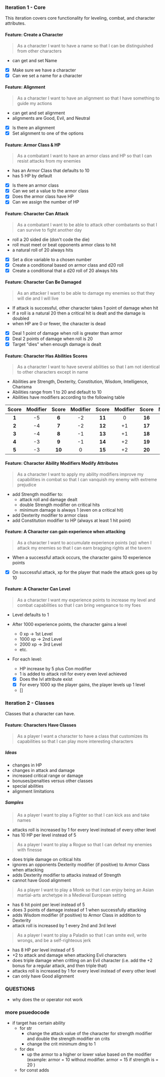 ### Iteration 1 - Core

This iteration covers core functionality for leveling, combat, and character attributes.

#### Feature: Create a Character

> As a character I want to have a name so that I can be distinguished from other characters

- can get and set Name

- [x] Make sure we have a character
- [x] Can we set a name for a character

#### Feature: Alignment

> As a character I want to have an alignment so that I have something to guide my actions

- can get and set alignment
- alignments are Good, Evil, and Neutral

- [x] Is there an alignment
- [x] Set alignment to one of the options

#### Feature: Armor Class & HP

> As a combatant I want to have an armor class and HP so that I can resist attacks from my enemies

- has an Armor Class that defaults to 10
- has 5 HP by default

- [x] Is there an armor class
- [x] Can we set a value to the armor class
- [x] Does the armor class have HP
- [x] Can we assign the number of HP

#### Feature: Character Can Attack

> As a combatant I want to be able to attack other combatants so that I can survive to fight another day

- roll a 20 sided die (don't code the die)
- roll must meet or beat opponents armor class to hit
- a natural roll of 20 always hits

- [x] Set a dice variable to a chosen number
- [x] Create a conditional based on armor class and d20 roll
- [x] Create a conditional that a d20 roll of 20 always hits

#### Feature: Character Can Be Damaged

> As an attacker I want to be able to damage my enemies so that they will die and I will live

- If attack is successful, other character takes 1 point of damage when hit
- If a roll is a natural 20 then a critical hit is dealt and the damage is doubled
- when HP are 0 or fewer, the character is dead

- [x] Deal 1 point of damage when roll is greater than armor
- [x] Deal 2 points of damage when roll is 20
- [x] Target "dies" when enough damage is dealt

#### Feature: Character Has Abilities Scores

> As a character I want to have several abilities so that I am not identical to other characters except in name

- Abilities are Strength, Dexterity, Constitution, Wisdom, Intelligence, Charisma
- Abilities range from 1 to 20 and default to 10
- Abilities have modifiers according to the following table

| Score | Modifier | Score  | Modifier | Score  | Modifier | Score  | Modifier |
| :---: | :------: | :----: | :------: | :----: | :------: | :----: | :------: |
| **1** |    -5    | **6**  |    -2    | **11** |    0     | **16** |    +3    |
| **2** |    -4    | **7**  |    -2    | **12** |    +1    | **17** |    +3    |
| **3** |    -4    | **8**  |    -1    | **13** |    +1    | **18** |    +4    |
| **4** |    -3    | **9**  |    -1    | **14** |    +2    | **19** |    +4    |
| **5** |    -3    | **10** |    0     | **15** |    +2    | **20** |    +5    |

#### Feature: Character Ability Modifiers Modify Attributes

> As a character I want to apply my ability modifiers improve my capabilities in combat so that I can vanquish my enemy with extreme prejudice

- add Strength modifier to:
  - attack roll and damage dealt
  - double Strength modifier on critical hits
  - minimum damage is always 1 (even on a critical hit)
- add Dexterity modifier to armor class
- add Constitution modifier to HP (always at least 1 hit point)

#### Feature: A Character can gain experience when attacking

> As a character I want to accumulate experience points (xp) when I attack my enemies so that I can earn bragging rights at the tavern

- When a successful attack occurs, the character gains 10 experience points

- [x] On successful attack, xp for the player that made the attack goes up by 10

#### Feature: A Character Can Level

> As a character I want my experience points to increase my level and combat capabilities so that I can bring vengeance to my foes

- Level defaults to 1
- After 1000 experience points, the character gains a level
  - 0 xp -> 1st Level
  - 1000 xp -> 2nd Level
  - 2000 xp -> 3rd Level
  - etc.
- For each level:

  - HP increase by 5 plus Con modifier
  - 1 is added to attack roll for every even level achieved

  - [x] Does the lvl attribute exist
  - [x] For every 1000 xp the player gains, the player levels up 1 level
  - []

### Iteration 2 - Classes

Classes that a character can have.

#### Feature: Characters Have Classes

> As a player I want a character to have a class that customizes its capabilities so that I can play more interesting characters

##### Ideas

- changes in HP
- changes in attack and damage
- increased critical range or damage
- bonuses/penalties versus other classes
- special abilities
- alignment limitations

##### Samples

> As a player I want to play a Fighter so that I can kick ass and take names

- attacks roll is increased by 1 for every level instead of every other level
- has 10 HP per level instead of 5

> As a player I want to play a Rogue so that I can defeat my enemies with finesse

- does triple damage on critical hits
- ignores an opponents Dexterity modifier (if positive) to Armor Class when attacking
- adds Dexterity modifier to attacks instead of Strength
- cannot have Good alignment

> As a player I want to play a Monk so that I can enjoy being an Asian martial-arts archetype in a Medieval European setting

- has 6 hit point per level instead of 5
- does 3 points of damage instead of 1 when successfully attacking
- adds Wisdom modifier (if positive) to Armor Class in addition to Dexterity
- attack roll is increased by 1 every 2nd and 3rd level

> As a player I want to play a Paladin so that I can smite evil, write wrongs, and be a self-righteous jerk

- has 8 HP per level instead of 5
- +2 to attack and damage when attacking Evil characters
- does triple damage when critting on an Evil character (i.e. add the +2 bonus for a regular attack, and then triple that)
- attacks roll is increased by 1 for every level instead of every other level
- can only have Good alignment

### QUESTIONS

- why does the or operator not work

### more psuedocode

- if target has certain ability
  - for str
    - change the attack value of the character for strength modifier and double the strength modifier on crits
    - change the crit minimum dmg to 1
  - for dex
    - up the armor to a higher or lower value based on the modifier (example: armor = 10 without modifier. armor = 15 if strength is = 20 )
  - for const adds
